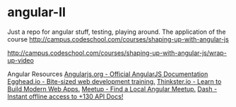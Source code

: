 # angular-II
Just a repo for angular stuff, testing, playing around.
The application of the course http://campus.codeschool.com/courses/shaping-up-with-angular-js

http://campus.codeschool.com/courses/shaping-up-with-angular-js/wrap-up-video

Angular Resources
[Angularjs.org - Official AngularJS Documentation](https://docs.angularjs.org/api)
[Egghead.io - Bite-sized web development training.](https://egghead.io)
[Thinkster.io - Learn to Build Modern Web Apps.](https://thinkster.io)
[Meetup - Find a Local Angular Meetup.](http://www.meetup.com)
[Dash - Instant offline access to +130 API Docs!](https://kapeli.com/dash)
